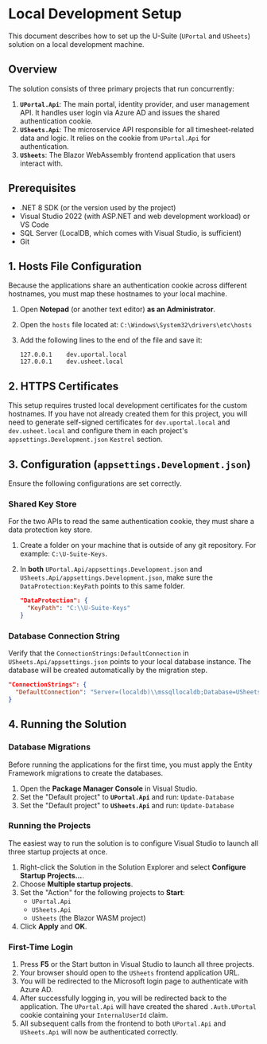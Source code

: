 # Local Development Setup

This document describes how to set up the U-Suite (`UPortal` and `USheets`) solution on a local development machine.

## Overview

The solution consists of three primary projects that run concurrently:
1.  **`UPortal.Api`**: The main portal, identity provider, and user management API. It handles user login via Azure AD and issues the shared authentication cookie.
2.  **`USheets.Api`**: The microservice API responsible for all timesheet-related data and logic. It relies on the cookie from `UPortal.Api` for authentication.
3.  **`USheets`**: The Blazor WebAssembly frontend application that users interact with.

## Prerequisites

- .NET 8 SDK (or the version used by the project)
- Visual Studio 2022 (with ASP.NET and web development workload) or VS Code
- SQL Server (LocalDB, which comes with Visual Studio, is sufficient)
- Git

## 1. Hosts File Configuration

Because the applications share an authentication cookie across different hostnames, you must map these hostnames to your local machine.

1.  Open **Notepad** (or another text editor) **as an Administrator**.
2.  Open the `hosts` file located at: `C:\Windows\System32\drivers\etc\hosts`
3.  Add the following lines to the end of the file and save it:

    ```
    127.0.0.1    dev.uportal.local
    127.0.0.1    dev.usheet.local
    ```

## 2. HTTPS Certificates

This setup requires trusted local development certificates for the custom hostnames. If you have not already created them for this project, you will need to generate self-signed certificates for `dev.uportal.local` and `dev.usheet.local` and configure them in each project's `appsettings.Development.json` `Kestrel` section.

## 3. Configuration (`appsettings.Development.json`)

Ensure the following configurations are set correctly.

### Shared Key Store
For the two APIs to read the same authentication cookie, they must share a data protection key store.

1.  Create a folder on your machine that is outside of any git repository. For example: `C:\U-Suite-Keys`.
2.  In **both** `UPortal.Api/appsettings.Development.json` and `USheets.Api/appsettings.Development.json`, make sure the `DataProtection:KeyPath` points to this same folder.

    ```json
    "DataProtection": {
      "KeyPath": "C:\\U-Suite-Keys"
    }
    ```

### Database Connection String
Verify that the `ConnectionStrings:DefaultConnection` in `USheets.Api/appsettings.json` points to your local database instance. The database will be created automatically by the migration step.

```json
"ConnectionStrings": {
  "DefaultConnection": "Server=(localdb)\\mssqllocaldb;Database=USheetsDB;Trusted_Connection=True;"
}
```

## 4. Running the Solution

### Database Migrations
Before running the applications for the first time, you must apply the Entity Framework migrations to create the databases.

1.  Open the **Package Manager Console** in Visual Studio.
2.  Set the "Default project" to **`UPortal.Api`** and run: `Update-Database`
3.  Set the "Default project" to **`USheets.Api`** and run: `Update-Database`

### Running the Projects
The easiest way to run the solution is to configure Visual Studio to launch all three startup projects at once.

1.  Right-click the Solution in the Solution Explorer and select **Configure Startup Projects...**.
2.  Choose **Multiple startup projects**.
3.  Set the "Action" for the following projects to **Start**:
    * `UPortal.Api`
    * `USheets.Api`
    * `USheets` (the Blazor WASM project)
4.  Click **Apply** and **OK**.

### First-Time Login
1.  Press **F5** or the Start button in Visual Studio to launch all three projects.
2.  Your browser should open to the `USheets` frontend application URL.
3.  You will be redirected to the Microsoft login page to authenticate with Azure AD.
4.  After successfully logging in, you will be redirected back to the application. The `UPortal.Api` will have created the shared `.Auth.UPortal` cookie containing your `InternalUserId` claim.
5.  All subsequent calls from the frontend to both `UPortal.Api` and `USheets.Api` will now be authenticated correctly.